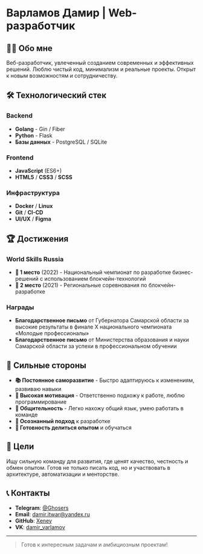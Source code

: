 # Варламов Дамир | Web-разработчик

## 👨‍💻 Обо мне

Веб-разработчик, увлеченный созданием современных и эффективных решений. Люблю чистый код, минимализм и реальные проекты. Открыт к новым возможностям и сотрудничеству.

## 🛠 Технологический стек

### Backend
- **Golang** - Gin / Fiber
- **Python** - Flask
- **Базы данных** - PostgreSQL / SQLite

### Frontend  
- **JavaScript** (ES6+)
- **HTML5** / **CSS3** / **SCSS**

### Инфраструктура
- **Docker** / **Linux**
- **Git** / **CI-CD**
- **UI/UX** / **Figma**

## 🏆 Достижения

### World Skills Russia
- **🥇 1 место** (2022) - Национальный чемпионат по разработке бизнес-решений с использованием блокчейн-технологий
- **🥈 2 место** (2021) - Региональные соревнования по блокчейн-разработке

### Награды
- **Благодарственное письмо** от Губернатора Самарской области за высокие результаты в финале Х национального чемпионата «Молодые профессионалы»
- **Благодарственное письмо** от Министерства образования и науки Самарской области за успехи в профессиональном обучении

## 💪 Сильные стороны

- **📚 Постоянное саморазвитие** - Быстро адаптируюсь к изменениям, развиваю навыки
- **🥇 Высокая мотивация** - Ответственно подхожу к работе, люблю программирование  
- **💬 Общительность** - Легко нахожу общий язык, умею работать в команде
- **🧠 Осознанный подход** к разработке
- **🤝 Готовность делиться опытом** и обучаться

## 🎯 Цели

Ищу сильную команду для развития, где ценят качество, честность и обмен опытом. Готов не только писать код, но и участвовать в архитектуре, автоматизации и менторстве.

## 📞 Контакты

- **Telegram**: [@Ghosers](https://t.me/Ghosers)
- **Email**: damir.itwar@yandex.ru
- **GitHub**: [Xeney](https://github.com/Xeney)
- **VK**: [damir_varlamov](https://vk.com/damir_varlamov)

---

> Готов к интересным задачам и амбициозным проектам!
